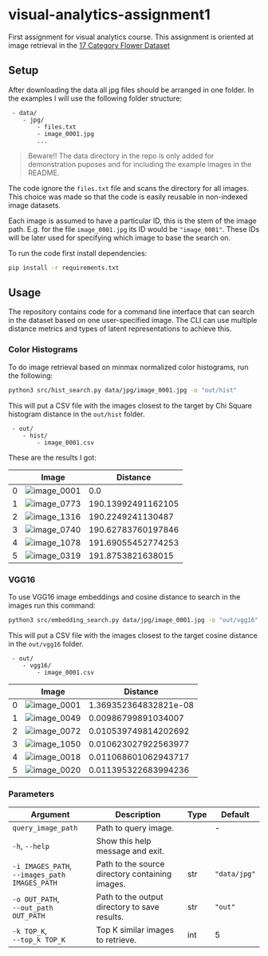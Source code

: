 # visual-analytics-assignment1
First assignment for visual analytics course.
This assignment is oriented at image retrieval in the [17 Category Flower Dataset](https://www.robots.ox.ac.uk/~vgg/data/flowers/17/)

## Setup

After downloading the data all jpg files should be arranged in one folder.
In the examples I will use the following folder structure:

```
 - data/
    - jpg/
        - files.txt
        - image_0001.jpg
        ...
```

 > Beware!! The data directory in the repo is only added for demonstration puposes and for including the example images in the README.

The code ignore the `files.txt` file and scans the directory for all images.
This choice was made so that the code is easily reusable in non-indexed image datasets.

Each image is assumed to have a particular ID, this is the stem of the image path.
E.g. for the file `image_0001.jpg` its ID would be `"image_0001"`.
These IDs will be later used for specifying which image to base the search on.


To run the code first install dependencies:
```bash
pip install -r requirements.txt
```

## Usage

The repository contains code for a command line interface that can search in the dataset based on one user-specified image.
The CLI can use multiple distance metrics and types of latent representations to achieve this.

### Color Histograms

To do image retrieval based on minmax normalized color histograms, run the following:

```bash
python3 src/hist_search.py data/jpg/image_0001.jpg -o "out/hist"
```

This will put a CSV file with the images closest to the target by Chi Square histogram distance in the `out/hist` folder.

```
 - out/
    - hist/
        - image_0001.csv
```

These are the results I got:

| |Image|Distance|
|-|-|-|
| 0|![image_0001](data/jpg/image_0001.jpg)|0.0|
| 1|![image_0773](data/jpg/image_0773.jpg)|190.13992491162105|
| 2|![image_1316](data/jpg/image_1316.jpg)|190.2249241130487|
| 3|![image_0740](data/jpg/image_0740.jpg)|190.62783760197846|
| 4|![image_1078](data/jpg/image_1078.jpg)|191.69055452774253|
| 5|![image_0319](data/jpg/image_0319.jpg)|191.8753821638015|

### VGG16 

To use VGG16 image embeddings and cosine distance to search in the images run this command:

```bash
python3 src/embedding_search.py data/jpg/image_0001.jpg -o "out/vgg16"
```

This will put a CSV file with the images closest to the target cosine distance in the `out/vgg16` folder.

```
 - out/
    - vgg16/
        - image_0001.csv
```

| |Image|Distance|
|-|-|-|
|0|![image_0001](data/jpg/image_0001.jpg)|1.369352364832821e-08|
|1|![image_0049](data/jpg/image_0049.jpg)|0.00986799891034007|
|2|![image_0072](data/jpg/image_0072.jpg)|0.010539749814202692|
|3|![image_1050](data/jpg/image_1050.jpg)|0.010623027922563977|
|4|![image_0018](data/jpg/image_0018.jpg)|0.011068601062943717|
|5|![image_0020](data/jpg/image_0020.jpg)|0.011395322683994236|

### Parameters

| Argument                | Description                                                                                  | Type    | Default           |
|-------------------------|----------------------------------------------------------------------------------------------|---------|-------------------|
| `query_image_path`              | Path to query image.                                                                    |         | -                 |
| `-h`, `--help`          | Show this help message and exit.                                                             |         |                   |
| `-i IMAGES_PATH`,<br>`--images_path IMAGES_PATH` | Path to the source directory containing images.                                           | str     | `"data/jpg"`                 |
| `-o OUT_PATH`,<br>`--out_path OUT_PATH` | Path to the output directory to save results.                                                | str     | `"out"`                 |
| `-k TOP_K`,<br>`--top_k TOP_K` | Top K similar images to retrieve.                                                             | int     | 5                 |

